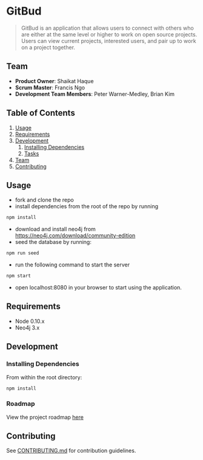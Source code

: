 # GitBud

> GitBud is an application that allows users to connect with others who are either at the same level or higher to work on open source projects. Users can view current projects, interested users, and pair up to work on a project together.

## Team

  - __Product Owner__: Shaikat Haque
  - __Scrum Master__: Francis Ngo
  - __Development Team Members__: Peter Warner-Medley, Brian Kim

## Table of Contents

1. [Usage](#Usage)
1. [Requirements](#requirements)
1. [Development](#development)
    1. [Installing Dependencies](#installing-dependencies)
    1. [Tasks](#tasks)
1. [Team](#team)
1. [Contributing](#contributing)

## Usage

- fork and clone the repo
- install dependencies from the root of the repo by running
```sh
npm install
```
- download and install neo4j from https://neo4j.com/download/community-edition
- seed the database by running:
```sh
npm run seed
```
- run the following command to start the server
```sh
npm start
```
- open localhost:8080 in your browser to start using the application.

## Requirements

- Node 0.10.x
- Neo4j 3.x

## Development

### Installing Dependencies

From within the root directory:

```sh
npm install
```

### Roadmap

View the project roadmap [here](https://github.com/cranebaes/gitbud/issues)


## Contributing

See [CONTRIBUTING.md](CONTRIBUTING.md) for contribution guidelines.
